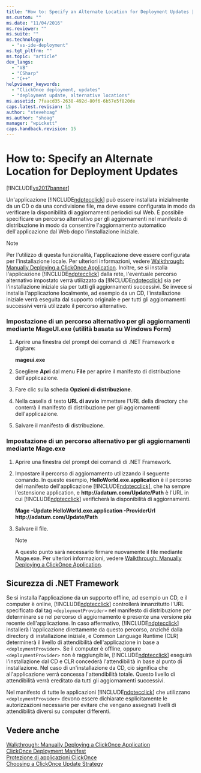```yaml
---
title: "How to: Specify an Alternate Location for Deployment Updates | Microsoft Docs"
ms.custom: ""
ms.date: "11/04/2016"
ms.reviewer: ""
ms.suite: ""
ms.technology: 
  - "vs-ide-deployment"
ms.tgt_pltfrm: ""
ms.topic: "article"
dev_langs: 
  - "VB"
  - "CSharp"
  - "C++"
helpviewer_keywords: 
  - "ClickOnce deployment, updates"
  - "deployment update, alternative locations"
ms.assetid: 7faacd35-2638-492d-80f6-6b57e5f820de
caps.latest.revision: 15
author: "stevehoag"
ms.author: "shoag"
manager: "wpickett"
caps.handback.revision: 15
---
```

# How to: Specify an Alternate Location for Deployment Updates
[!INCLUDE[vs2017banner](../code-quality/includes/vs2017banner.md)]

Un'applicazione [!INCLUDE[ndptecclick](../deployment/includes/ndptecclick_md.md)] può essere installata inizialmente da un CD o da una condivisione file, ma deve essere configurata in modo da verificare la disponibilità di aggiornamenti periodici sul Web.  È possibile specificare un percorso alternativo per gli aggiornamenti nel manifesto di distribuzione in modo da consentire l'aggiornamento automatico dell'applicazione dal Web dopo l'installazione iniziale.  
  
> [!NOTE]
>  Per l'utilizzo di questa funzionalità, l'applicazione deve essere configurata per l'installazione locale.  Per ulteriori informazioni, vedere [Walkthrough: Manually Deploying a ClickOnce Application](../deployment/walkthrough-manually-deploying-a-clickonce-application.md).  Inoltre, se si installa l'applicazione [!INCLUDE[ndptecclick](../deployment/includes/ndptecclick_md.md)] dalla rete, l'eventuale percorso alternativo impostato verrà utilizzato da [!INCLUDE[ndptecclick](../deployment/includes/ndptecclick_md.md)] sia per l'installazione iniziale sia per tutti gli aggiornamenti successivi.  Se invece si installa l'applicazione localmente, ad esempio da un CD, l'installazione iniziale verrà eseguita dal supporto originale e per tutti gli aggiornamenti successivi verrà utilizzato il percorso alternativo.  
  
### Impostazione di un percorso alternativo per gli aggiornamenti mediante MageUI.exe \(utilità basata su Windows Form\)  
  
1.  Aprire una finestra del prompt dei comandi di .NET Framework e digitare:  
  
     **mageui.exe**  
  
2.  Scegliere **Apri** dal menu **File** per aprire il manifesto di distribuzione dell'applicazione.  
  
3.  Fare clic sulla scheda **Opzioni di distribuzione**.  
  
4.  Nella casella di testo **URL di avvio** immettere l'URL della directory che conterrà il manifesto di distribuzione per gli aggiornamenti dell'applicazione.  
  
5.  Salvare il manifesto di distribuzione.  
  
### Impostazione di un percorso alternativo per gli aggiornamenti mediante Mage.exe  
  
1.  Aprire una finestra del prompt dei comandi di .NET Framework.  
  
2.  Impostare il percorso di aggiornamento utilizzando il seguente comando.  In questo esempio, **HelloWorld.exe.application** è il percorso del manifesto dell'applicazione [!INCLUDE[ndptecclick](../deployment/includes/ndptecclick_md.md)], che ha sempre l'estensione application, e **http:\/\/adatum.com\/Update\/Path** è l'URL in cui [!INCLUDE[ndptecclick](../deployment/includes/ndptecclick_md.md)] verificherà la disponibilità di aggiornamenti.  
  
     **Mage \-Update HelloWorld.exe.application \-ProviderUrl http:\/\/adatum.com\/Update\/Path**  
  
3.  Salvare il file.  
  
    > [!NOTE]
    >  A questo punto sarà necessario firmare nuovamente il file mediante Mage.exe.  Per ulteriori informazioni, vedere [Walkthrough: Manually Deploying a ClickOnce Application](../deployment/walkthrough-manually-deploying-a-clickonce-application.md).  
  
## Sicurezza di .NET Framework  
 Se si installa l'applicazione da un supporto offline, ad esempio un CD, e il computer è online, [!INCLUDE[ndptecclick](../deployment/includes/ndptecclick_md.md)] controllerà innanzitutto l'URL specificato dal tag `<deploymentProvider>` nel manifesto di distribuzione per determinare se nel percorso di aggiornamento è presente una versione più recente dell'applicazione.  In caso affermativo, [!INCLUDE[ndptecclick](../deployment/includes/ndptecclick_md.md)] installerà l'applicazione direttamente da questo percorso, anziché dalla directory di installazione iniziale, e Common Language Runtime \(CLR\) determinerà il livello di attendibilità dell'applicazione in base a `<deploymentProvider>`.  Se il computer è offline, oppure `<deploymentProvider>` non è raggiungibile, [!INCLUDE[ndptecclick](../deployment/includes/ndptecclick_md.md)] eseguirà l'installazione dal CD e CLR concederà l'attendibilità in base al punto di installazione. Nel caso di un'installazione da CD, ciò significa che all'applicazione verrà concessa l'attendibilità totale.  Questo livello di attendibilità verrà ereditato da tutti gli aggiornamenti successivi.  
  
 Nel manifesto di tutte le applicazioni [!INCLUDE[ndptecclick](../deployment/includes/ndptecclick_md.md)] che utilizzano `<deploymentProvider>` devono essere dichiarate esplicitamente le autorizzazioni necessarie per evitare che vengano assegnati livelli di attendibilità diversi su computer differenti.  
  
## Vedere anche  
 [Walkthrough: Manually Deploying a ClickOnce Application](../deployment/walkthrough-manually-deploying-a-clickonce-application.md)   
 [ClickOnce Deployment Manifest](../deployment/clickonce-deployment-manifest.md)   
 [Protezione di applicazioni ClickOnce](../deployment/securing-clickonce-applications.md)   
 [Choosing a ClickOnce Update Strategy](../deployment/choosing-a-clickonce-update-strategy.md)